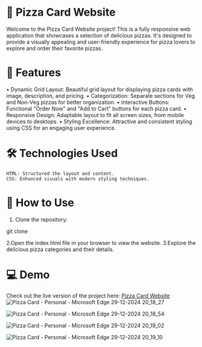 # 🍕 Pizza Card Website

Welcome to the Pizza Card Website project! This is a fully responsive web application that showcases a selection of delicious pizzas. It's designed to provide a visually appealing and user-friendly experience for pizza lovers to explore and order their favorite pizzas.

# 🌟 Features
   • Dynamic Grid Layout: Beautiful grid layout for displaying pizza cards with image, description, and pricing.
   • Categorization: Separate sections for Veg and Non-Veg pizzas for better organization.
   • Interactive Buttons: Functional "Order Now" and "Add to Cart" buttons for each pizza card.
   • Responsive Design: Adaptable layout to fit all screen sizes, from mobile devices to desktops.
   • Styling Excellence: Attractive and consistent styling using CSS for an engaging user experience.

# 🛠️ Technologies Used

    HTML: Structured the layout and content.
    CSS: Enhanced visuals with modern styling techniques.

# 🚀 How to Use

  1. Clone the repository:

git clone 

  2.Open the index.html file in your browser to view the website.
  3.Explore the delicious pizza categories and their details.


# 💻 Demo
  
  Check out the live version of the project here: [Pizza Card Website](https://ayush-raj-01.github.io/Pizza_menu/)
  ![Pizza Card - Personal - Microsoft​ Edge 29-12-2024 20_18_27](https://github.com/user-attachments/assets/47953945-3bd8-406d-9295-4a3be0912f93)
  
![Pizza Card - Personal - Microsoft​ Edge 29-12-2024 20_18_54](https://github.com/user-attachments/assets/37b8804f-63a2-45ba-8911-827a167f8f4a)

![Pizza Card - Personal - Microsoft​ Edge 29-12-2024 20_19_02](https://github.com/user-attachments/assets/75fa44b8-ce1b-4fd4-89e7-5c3d2a66362b)

![Pizza Card - Personal - Microsoft​ Edge 29-12-2024 20_19_10](https://github.com/user-attachments/assets/58554767-0c7e-4fce-8ff4-fea51a362b21)
